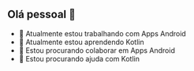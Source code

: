 ## Olá pessoal 👋

- 🔭 Atualmente estou trabalhando com Apps Android
- 🌱 Atualmente estou aprendendo Kotlin
- 👯 Estou procurando colaborar em Apps Android
- 🤔 Estou procurando ajuda com Kotlin
